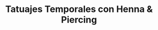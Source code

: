 ---
title: "Tatuajes Temporales con Henna & Piercing"
url: /panajachel/tatuajes-temporales-con-henna-und-piercing/
shop: Tattoo
---